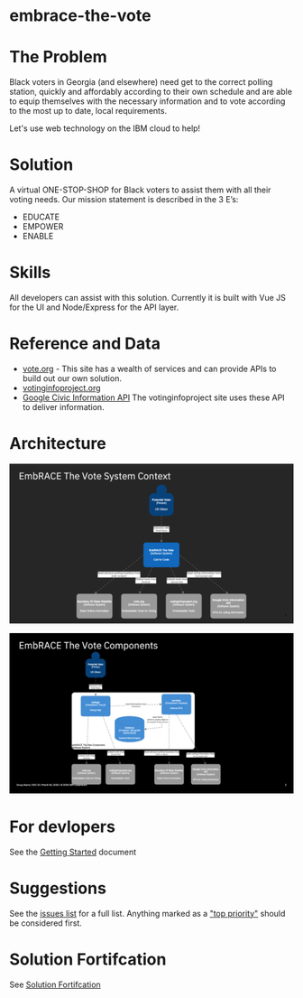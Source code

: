 # embrace-the-vote

# The Problem
Black voters in Georgia (and elsewhere) need get to the correct polling station, quickly and affordably according to their own schedule and are able to equip themselves with the necessary information and to vote according to the most up​ to date, local requirements.​

Let's use web technology on the IBM cloud to help!

# Solution
A virtual ONE-STOP-SHOP  for Black voters to assist  them with all their voting  needs. Our mission statement is described in the 3 E’s:
- EDUCATE 
- EMPOWER
- ENABLE

# Skills
All developers can assist with this solution. Currently it is built with Vue JS for the UI and Node/Express for the API layer.

# Reference and Data
- [vote.org](https://www.vote.org/) - This site has a wealth of services and can provide APIs to build out our own solution.
- [votinginfoproject.org](https://www.votinginfoproject.org/)
- [Google Civic Information API](https://developers.google.com/civic-information) The votinginfoproject site uses these API to deliver information.

# Architecture
![System Context](doc/SystemContext.png)

![Components](doc/Components.png)

# For devlopers 
See the [Getting Started](doc/GETSTARTED.md) document

# Suggestions
See the [issues list](https://github.com/embrace-call-for-code/embrace-the-vote/issues) for a full list. Anything marked as a ["top priority"](https://github.com/embrace-call-for-code/embrace-the-vote/issues?q=is%3Aissue+is%3Aopen+label%3A%22top+priority%22) should be considered first. 

# Solution Fortifcation
See [Solution Fortifcation](doc/SolutionFortification.md)


